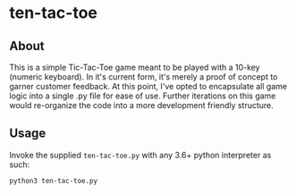 # ten-tac-toe

## About 
This is a simple Tic-Tac-Toe game meant to be played with a 10-key (numeric keyboard). In it's current form, it's merely a proof of concept to garner customer feedback. At this point, I've opted to encapsulate all game logic into a single .py file for ease of use. Further iterations on this game would re-organize the code into a more development friendly structure.

## Usage
Invoke the supplied `ten-tac-toe.py` with any 3.6+ python interpreter as such:

```sh
python3 ten-tac-toe.py
```
